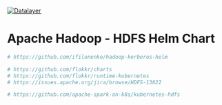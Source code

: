[![Datalayer](https://docs.datalayer.io/logo/datalayer-25.svg)](https://datalayer.io)

# Apache Hadoop - HDFS Helm Chart

```bash
# https://github.com/ifilonenko/hadoop-kerberos-helm
```

```bash
# https://github.com/flokkr/charts
# https://github.com/flokkr/runtime-kubernetes
# https://issues.apache.org/jira/browse/HDFS-13022
```

```bash
# https://github.com/apache-spark-on-k8s/kubernetes-hdfs
```
